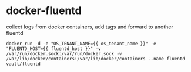 # docker-fluentd
collect logs from docker containers, add tags and forward to another fluentd

    docker run -d -e "OS_TENANT_NAME={{ os_tenant_name }}" -e "FLUENTD_HOST={{ fluentd_host }}" -v /var/run/docker.sock:/var/run/docker.sock -v /var/lib/docker/containers:/var/lib/docker/containers --name fluentd vault/fluentd
